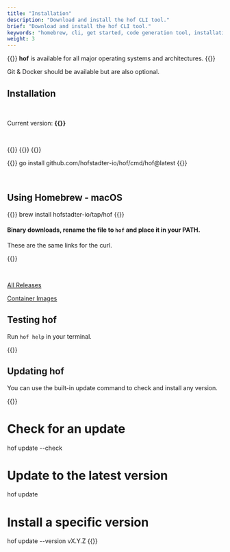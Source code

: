 ```yaml
---
title: "Installation"
description: "Download and install the hof CLI tool."
brief: "Download and install the hof CLI tool."
keywords: "homebrew, cli, get started, code generation tool, installation guide, hof/flow DAG engine, run CUE pipelines, CUE dependency management, go mods"
weight: 3
---
```


{{<lead>}}
__hof__ is available for all major operating systems and architectures.
{{</lead>}}

Git & Docker should be available but are also optional.

## Installation

<br>

Current version: <b>{{<hof-rel-link>}}</b>

<br>

{{<codeInner title="as a binary" lang="text">}}
{{<hof-curl>}}
{{</codeInner>}}

{{<codeInner title="from source" lang="text">}}
go install github.com/hofstadter-io/hof/cmd/hof@latest
{{</codeInner>}}

<br>

## Using Homebrew - macOS

{{<codeInner title="with Homebrew" lang="text">}}
brew install hofstadter-io/tap/hof
{{</codeInner>}}


#### Binary downloads, rename the file to `hof` and place it in your PATH.

These are the same links for the curl.

{{<hof-dl-btns>}}

<br>

[All Releases](https://github.com/hofstadter-io/hof/releases)

[Container Images](https://hub.docker.com/r/hofstadter/hof/tags)




## Testing __hof__

Run `hof help` in your terminal.

{{<codePane file="code/cmd-help/hof" title="$ hof help" lang="text">}}



## Updating __hof__


You can use the built-in update command to check and install any version.

{{<codeInner lang="sh">}}
# Check for an update
hof update --check

# Update to the latest version
hof update

# Install a specific version
hof update --version vX.Y.Z
{{</codeInner>}}
